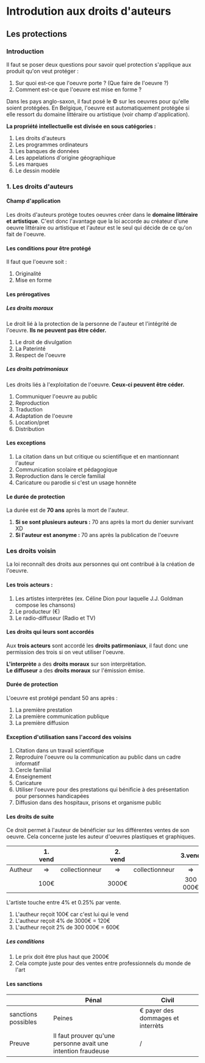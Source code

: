 # Introdution aux droits d'auteurs

## Les protections

### Introduction

Il faut se poser deux questions pour savoir quel protection s'applique aux produit qu'on veut protéger :  
1. Sur quoi est-ce que l'oeuvre porte ? (Que faire de l'oeuvre ?)
1. Comment est-ce que l'oeuvre est mise en forme ?

Dans les pays anglo-saxon, il faut posé le &copy; sur les oeuvres pour qu'elle soient protégées. En Belgique, l'oeuvre est automatiquement protégée si elle ressort du domaine littéraire ou artistique (voir champ d'application).

**La propriété intellectuelle est divisée en sous catégories :**  
1. Les droits d'auteurs
1. Les programmes ordinateurs
1. Les banques de données
1. Les appelations d'origine géographique
1. Les marques
1. Le dessin modèle

### 1. Les droits d'auteurs

#### Champ d'application

Les droits d'auteurs protège toutes oeuvres créer dans le **domaine littéraire et artistique**.
C'est donc l'avantage que la loi accorde au créateur d'une oeuvre littéraire ou artistique et l'auteur est
le seul qui décide de ce qu'on fait de l'oeuvre.  

#### Les conditions pour être protégé

Il faut que l'oeuvre soit :
1. Originalité
1. Mise en forme

#### Les prérogatives

##### Les droits moraux

Le droit lié à la protection de la personne de l'auteur et l'intégrité de l'oeuvre. **Ils ne peuvent pas être céder.**  
1. Le droit de divulgation
1. La Paterinté
1. Respect de l'oeuvre

##### Les droits patrimoniaux

Les droits liés à l'exploitation de l'oeuvre. **Ceux-ci peuvent être céder.**

1. Communiquer l'oeuvre au public
1. Reproduction
1. Traduction
1. Adaptation de l'oeuvre
1. Location/pret
1. Distribution

#### Les exceptions

1. La citation dans un but critique ou scientifique et en mantionnant l'auteur
1. Communication scolaire et pédagogique
1. Reproduction dans le cercle familial
1. Caricature ou parodie si c'est un usage honnête

#### Le durée de protection

La durée est de **70 ans** après la mort de l'auteur.

1. **Si se sont plusieurs auteurs :** 70 ans après la mort du denier survivant XD
1. **Si l'auteur est anonyme :** 70 ans après la publication de l'oeuvre

### Les droits voisin

La loi reconnaît des droits aux personnes qui ont contribué à la création de l'oeuvre.

#### Les trois acteurs :

1. Les artistes interprètes (ex. Céline Dion pour laquelle J.J. Goldman compose les chansons)
1. Le producteur (&euro;)
1. Le radio-diffuseur (Radio et TV)

#### Les droits qui leurs sont accordés

Aux **trois acteurs** sont accordé les **droits patirmoniaux**, il faut donc une permission des trois si on veut utiliser l'oeuvre.

**L'interprète** a des **droits moraux** sur son interprètation.  
**Le diffuseur** a des **droits moraux** sur l'émission émise.

#### Durée de protection

L'oeuvre est protégé pendant 50 ans après :
1. La première prestation
1. La première communication publique
1. La première diffusion

#### Exception d'utilisation sans l'accord des voisins

1. Citation dans un travail scientifique
1. Reproduire l'oeuvre ou la communication au public dans un cadre informatif
1. Cercle familial
1. Enseignement
1. Caricature
1. Utiliser l'oeuvre pour des prestations qui bénificie à des présentation pour personnes handicapées
1. Diffusion dans des hospitaux, prisons et organisme public

#### Les droits de suite

Ce droit permet à l'auteur de bénéficier sur les différentes ventes de son oeuvre. Cela concerne juste les 
auteur d'oeuvres plastiques et graphiques.

||1. vend||2. vend||3.vend||
|---|:---:|---|:---:|---|:---:|---|
|Autheur|=>|collectionneur|=>|collectionneur|=>|Gallerie|
||100&euro;||3000&euro;||300 000&euro;||

L'artiste touche entre 4% et 0.25% par vente.  

1. L'autheur reçoit 100&euro; car c'est lui qui le vend
1. L'autheur reçoit 4% de 3000&euro; = 120&euro;
1. L'autheur reçoit 2% de 300 000&euro; = 600&euro;

##### Les conditions

1. Le prix doit être plus haut que 2000&euro;
1. Cela compte juste pour des ventes entre professionnels du monde de l'art

#### Les sanctions

||Pénal|Civil|
|---|---|---|
|sanctions possibles|Peines|&euro; payer des dommages et interrèts|
|Preuve|Il faut prouver qu'une personne avait une intention fraudeuse|/|
